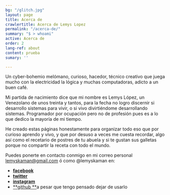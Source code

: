 ```yaml
---
bg: "/glitch.jpg"
layout: page
title: Acerca de
crawlertitle: Acerca de Lemys Lopez
permalink: "/acerca-de/"
summary: "$ > whoami"
active: Acerca de
order: 2
lang-ref: about
content: prueba
sumary: ''

---
```

Un cyber-bohemio melómano, curioso, hacedor, técnico creativo que juega mucho con la electricidad la lógica y muchas computadoras, adicto a un buen café.

Mi partida de nacimiento dice que mi nombre es Lemys López, un Venezolano de unos treinta y tantos, para la fecha no logro discernir si desarrollo sistemas para vivir, o si vivo divirtiéndome desarrollando sistemas. Programador por ocupación pero no de profesión pues es a lo que dedico la mayoría de mi tiempo.

He creado estas páginas honestamente para organizar todo eso que por curioso aprendo y vivo, y que por desuso a veces me cuesta recordar, algo así como el recetario de postres de tu abuela y si te gustan sus galletas porque no compartir la receta con todo el mundo.

Puedes ponerte en contacto conmigo en mi correo personal [lemyskaman@gmail.com](mailto:lemyskaman@gmail.com) ó como @lemyskaman en:

* [**facebook**](https://www.facebook.com/lemyskaman "Facebook")
* [**twitter**](https://twitter.com/lemyskaman)
* [**instagram**](https://www.instagram.com/lemyskaman/ "Instagram")
* [**github **](http://github.com/lemyskaman "Github")a pesar que tengo pensado dejar de usarlo